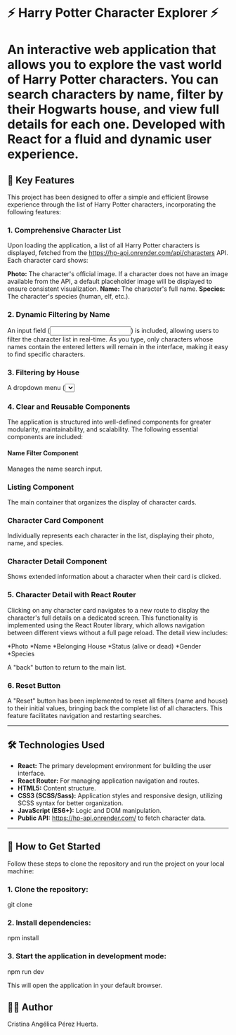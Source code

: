 # ⚡ Harry Potter Character Explorer ⚡

# An interactive web application that allows you to explore the vast world of Harry Potter characters. You can search characters by name, filter by their Hogwarts house, and view full details for each one. Developed with React for a fluid and dynamic user experience.

## 🚀 Key Features

This project has been designed to offer a simple and efficient Browse experience through the list of Harry Potter characters, incorporating the following features:

### 1. Comprehensive Character List

Upon loading the application, a list of all Harry Potter characters is displayed, fetched from the https://hp-api.onrender.com/api/characters API. Each character card shows:

**Photo:** The character's official image. If a character does not have an image available from the API, a default placeholder image will be displayed to ensure consistent visualization.
**Name:** The character's full name.
**Species:** The character's species (human, elf, etc.).

### 2. Dynamic Filtering by Name

An input field (<input>) is included, allowing users to filter the character list in real-time. As you type, only characters whose names contain the entered letters will remain in the interface, making it easy to find specific characters.

### 3. Filtering by House

A dropdown menu (<select>) has been added to filter characters by their Hogwarts house (Gryffindor, Slytherin, Hufflepuff, Ravenclaw). Selecting a house will update the list to show only characters belonging to that house.

### 4. Clear and Reusable Components

The application is structured into well-defined components for greater modularity, maintainability, and scalability. The following essential components are included:

#### Name Filter Component

Manages the name search input.

### Listing Component

The main container that organizes the display of character cards.

### Character Card Component

Individually represents each character in the list, displaying their photo, name, and species.

### Character Detail Component

Shows extended information about a character when their card is clicked.

### 5. Character Detail with **React Router**

Clicking on any character card navigates to a new route to display the character's full details on a dedicated screen. This functionality is implemented using the React Router library, which allows navigation between different views without a full page reload. The detail view includes:

*Photo
*Name
*Belonging House
*Status (alive or dead)
*Gender
*Species

A "back" button to return to the main list.

### 6. Reset Button

A "Reset" button has been implemented to reset all filters (name and house) to their initial values, bringing back the complete list of all characters. This feature facilitates navigation and restarting searches.

---

## 🛠️ Technologies Used

- **React:** The primary development environment for building the user interface.
- **React Router:** For managing application navigation and routes.
- **HTML5:** Content structure.
- **CSS3 (SCSS/Sass):** Application styles and responsive design, utilizing SCSS syntax for better organization.
- **JavaScript (ES6+):** Logic and DOM manipulation.
- **Public API:** https://hp-api.onrender.com/ to fetch character data.

---

## 🚀 How to Get Started

Follow these steps to clone the repository and run the project on your local machine:

### 1. Clone the repository:

git clone

### 2. Install dependencies:

npm install

### 3. Start the application in development mode:

npm run dev

This will open the application in your default browser.

## 👩‍💻 Author

Cristina Angélica Pérez Huerta.

